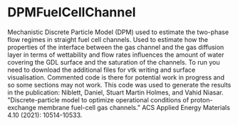 # DPMFuelCellChannel
Mechanistic Discrete Particle Model (DPM) used to estimate the two-phase flow regimes in straight fuel cell channels.
Used to estimate how the properties of the interface between the gas channel and the gas diffusion layer in terms of wettability and flow rates influences the amount of water covering the GDL surface and the saturation of the channels.
To run you need to download the additional files for vtk writing and surface visualisation.
Commented code is there for potential work in progress and so some sections may not work.
This code was used to generate the results in the publication: Niblett, Daniel, Stuart Martin Holmes, and Vahid Niasar. "Discrete-particle model to optimize operational conditions of proton-exchange membrane fuel-cell gas channels." ACS Applied Energy Materials 4.10 (2021): 10514-10533.
